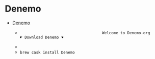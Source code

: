 # Denemo
- [Denemo](http://denemo.org/)
  -  										Welcome to Denemo.org									 ☛ Download Denemo ☚
  - 
  - `brew cask install Denemo`
